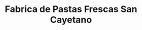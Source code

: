---
title: "Fabrica de Pastas Frescas San Cayetano"
url: /saenz-pena/fabrica-de-pastas-frescas-san-cayetano/
shop: pasta
---